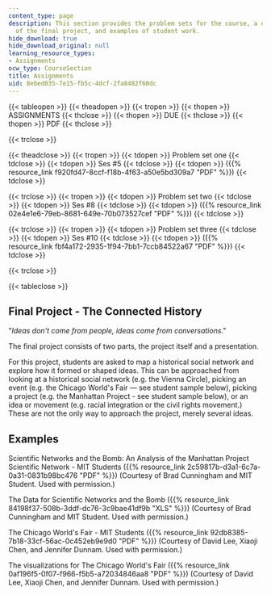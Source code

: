 ```yaml
---
content_type: page
description: This section provides the problem sets for the course, a description
  of the final project, and examples of student work.
hide_download: true
hide_download_original: null
learning_resource_types:
- Assignments
ocw_type: CourseSection
title: Assignments
uid: 8ebed035-7e15-fb5c-4dcf-2fa8482f60dc
---
```


{{< tableopen >}}
{{< theadopen >}}
{{< tropen >}}
{{< thopen >}}
ASSIGNMENTS
{{< thclose >}}
{{< thopen >}}
DUE
{{< thclose >}}
{{< thopen >}}
PDF
{{< thclose >}}

{{< trclose >}}

{{< theadclose >}}
{{< tropen >}}
{{< tdopen >}}
Problem set one
{{< tdclose >}}
{{< tdopen >}}
Ses #5
{{< tdclose >}}
{{< tdopen >}}
({{% resource_link f920fd47-8ccf-f18b-4f63-a50e5bd309a7 "PDF" %}})
{{< tdclose >}}

{{< trclose >}}
{{< tropen >}}
{{< tdopen >}}
Problem set two
{{< tdclose >}}
{{< tdopen >}}
Ses #8
{{< tdclose >}}
{{< tdopen >}}
({{% resource_link 02e4e1e6-79eb-8681-649e-70b073527cef "PDF" %}})
{{< tdclose >}}

{{< trclose >}}
{{< tropen >}}
{{< tdopen >}}
Problem set three
{{< tdclose >}}
{{< tdopen >}}
Ses #10
{{< tdclose >}}
{{< tdopen >}}
({{% resource_link fbf4a172-2935-1f94-7bb1-7ccb84522a67 "PDF" %}})
{{< tdclose >}}

{{< trclose >}}

{{< tableclose >}}

Final Project - The Connected History
-------------------------------------

"_Ideas don't come from people, ideas come from conversations_."

The final project consists of two parts, the project itself and a presentation.

For this project, students are asked to map a historical social network and explore how it formed or shaped ideas. This can be approached from looking at a historical social network (e.g. the Vienna Circle), picking an event (e.g. the Chicago World's Fair — see student sample below), picking a project (e.g. the Manhattan Project - see student sample below), or an idea or movement (e.g. racial integration or the civil rights movement.) These are not the only way to approach the project, merely several ideas.

Examples
--------

Scientific Networks and the Bomb: An Analysis of the Manhattan Project Scientific Network - MIT Students ({{% resource_link 2c59817b-d3a1-6c7a-0a31-0831b98bc476 "PDF" %}}) (Courtesy of Brad Cunningham and MIT Student. Used with permission.)

The Data for Scientific Networks and the Bomb ({{% resource_link 84198f37-508b-3ddf-dc76-3c9bae41df9b "XLS" %}}) (Courtesy of Brad Cunningham and MIT Student. Used with permission.)

The Chicago World's Fair - MIT Students ({{% resource_link 92db8385-7b18-33cf-56ac-0c452eb9e9d0 "PDF" %}}) (Courtesy of David Lee, Xiaoji Chen, and Jennifer Dunnam. Used with permission.)

The visualizations for The Chicago World's Fair ({{% resource_link 0af196f5-0f07-f966-f5b5-a72034846aa8 "PDF" %}}) (Courtesy of David Lee, Xiaoji Chen, and Jennifer Dunnam. Used with permission.)
